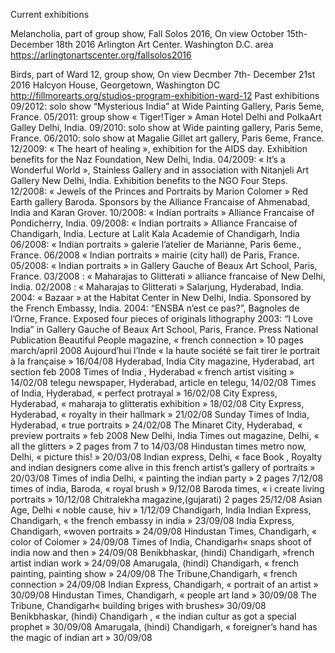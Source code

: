 
Current exhibitions

Melancholia, part of group show, Fall Solos 2016,
On view October 15th- December 18th 2016
Arlington Art Center. Washington D.C. area
https://arlingtonartscenter.org/fallsolos2016

Birds, part of Ward 12, group show,
On view Decmber 7th- December 21st 2016
Halcyon House, Georgetown, Washington DC
http://fillmorearts.org/studios-program-exhibition-ward-12
Past exhibitions
09/2012: solo show “Mysterious India” at Wide Painting Gallery, Paris 5eme, France.
05/2011: group show « Tiger!Tiger » Aman Hotel Delhi and PolkaArt Galley Delhi, India.
09/2010: solo show at Wide painting gallery, Paris 5eme, France.
06/2010: solo show at Magalie Gillet art gallery, Paris 6eme, France.
12/2009: « The heart of healing », exhibition for the AIDS day. Exhibition benefits for the Naz Foundation, New Delhi, India.
04/2009: « It’s a Wonderful World », Stainless Gallery and in association with Nitanjeli Art Gallery New Delhi, India. Exhibition benefits to the NGO Four Steps.
12/2008: « Jewels of the Princes and Portraits by Marion Colomer » Red Earth gallery Baroda. Sponsors by the Alliance Francaise of Ahmenabad, India and Karan Grover.
10/2008: « Indian portraits » Alliance Francaise of Pondicherry, India.
09/2008: « Indian portraits » Alliance Francaise of Chandigarh, India. Lecture at Lalit Kala Academie of Chandigarh, India
06/2008: « Indian portraits » galerie l’atelier de Marianne, Paris 6eme., France.
06/2008 « Indian portraits » mairie (city hall) de Paris, France.
05/2008: « Indian portraits » in Gallery Gauche of Beaux Art School, Paris, France.
03/2008 : « Maharajas to Glitterati » alliance francaise of New Delhi, India.
02/2008 : « Maharajas to Glitterati » Salarjung, Hyderabad, India.
2004: « Bazaar » at the Habitat Center in New Delhi, India. Sponsored by the French Embassy, India.
2004: “ENSBA n’est ce pas?”, Bagnoles de l’Orne, France. Exposed four pieces of originals lithography
2003: “I Love India” in Gallery Gauche of Beaux Art School, Paris, France.
Press
National Publication
Beautiful People magazine, « french connection » 10 pages march/april 2008
Aujourd’hui l’Inde « la haute société se fait tirer le portrait à la française » 16/04/08
Hyderabad, India
City magazine, Hyderabad, art section feb 2008
Times of India , Hyderabad « french artist visiting » 14/02/08
telegu newspaper, Hyderabad, article en telegu, 14/02/08
Times of India, Hyderabad, « perfect protrayal » 16/02/08
City Express, Hyderabad, « maharaja to glitteratis exhibition » 18/02/08
City Express, Hyderabad, « royalty in their hallmark » 21/02/08
Sunday Times of India, Hyderabad, « true portraits » 24/02/08
The Minaret City, Hyderabad, « preview portraits » feb 2008
New Delhi, India
Times out magazine, Delhi, « all the glitters » 2 pages from 7 to 14/03/08
Hindustan times metro now, Delhi, « picture this! » 20/03/08
Indian express, Delhi, « face Book , Royalty and indian designers come alive in this french artist’s gallery of portraits » 20/03/08
Times of india Delhi, « painting the indian party » 2 pages 7/12/08
times of india, Baroda, « royal brush » 9/12/08
Baroda times, « i create living portraits » 10/12/08
Chitralekha magazine,(gujarati) 2 pages 25/12/08
Asian Age, Delhi « noble cause, hiv » 1/12/09
Chandigarh, India
Indian Express, Chandigarh, « the french embassy in india » 23/09/08
India Express, Chandigarh, «woven portraits » 24/09/08
Hindustan Times, Chandigarh, « color of Colomer » 24/09/08
Times of India, Chandigarh« snaps shoot of india now and then » 24/09/08
Benikbhaskar, (hindi) Chandigarh,  »french artist indian work » 24/09/08
Amarugala, (hindi) Chandigarh, « french painting, painting show » 24/09/08
The Tribune,Chandigarh, « french connection » 24/09/08
Indian Express, Chandigarh, « portrait of an artist » 30/09/08
Hindustan Times, Chandigarh, « people art land » 30/09/08
The Tribune, Chandigarh« building briges with brushes» 30/09/08
Benikbhaskar, (hindi) Chandigarh , « the indian cultur as got a special prophet » 30/09/08
Amarugala, (hindi) Chandigarh, « foreigner’s hand has the magic of indian art » 30/09/08

